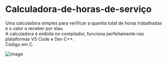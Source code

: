# Calculadora-de-horas-de-serviço
Uma  calculadora simples para verificar a quantia total de horas trabalhadas e o valor a receber por elas.<br>
A calculadora é exibida no compilador, funciona perfeitamente nas plataformas VS Code e Dev C++.<br>
Código em C.

![image](https://user-images.githubusercontent.com/76953726/210584635-14fc3734-8dd1-465b-983f-b806f763fd3a.png)

